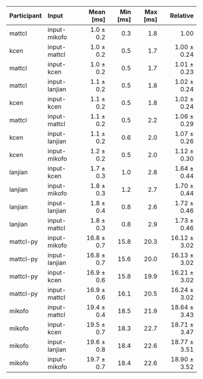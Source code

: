 | Participant | Input | Mean [ms] | Min [ms] | Max [ms] | Relative |
|:---|:---|---:|---:|---:|---:|
| mattcl | input-mikofo | 1.0 ± 0.2 | 0.3 | 1.8 | 1.00 |
| kcen | input-mattcl | 1.0 ± 0.2 | 0.5 | 1.7 | 1.00 ± 0.24 |
| mattcl | input-kcen | 1.0 ± 0.2 | 0.5 | 1.7 | 1.01 ± 0.23 |
| mattcl | input-lanjian | 1.1 ± 0.2 | 0.5 | 1.8 | 1.02 ± 0.24 |
| kcen | input-kcen | 1.1 ± 0.2 | 0.5 | 1.8 | 1.02 ± 0.24 |
| mattcl | input-mattcl | 1.1 ± 0.2 | 0.5 | 2.2 | 1.06 ± 0.29 |
| kcen | input-lanjian | 1.1 ± 0.2 | 0.6 | 2.0 | 1.07 ± 0.26 |
| kcen | input-mikofo | 1.2 ± 0.2 | 0.5 | 2.0 | 1.12 ± 0.30 |
| lanjian | input-kcen | 1.7 ± 0.3 | 1.0 | 2.8 | 1.64 ± 0.44 |
| lanjian | input-mikofo | 1.8 ± 0.3 | 1.2 | 2.7 | 1.70 ± 0.44 |
| lanjian | input-lanjian | 1.8 ± 0.4 | 0.8 | 2.6 | 1.72 ± 0.46 |
| lanjian | input-mattcl | 1.8 ± 0.3 | 0.8 | 2.9 | 1.73 ± 0.46 |
| mattcl-py | input-mikofo | 16.8 ± 0.7 | 15.8 | 20.3 | 16.12 ± 3.02 |
| mattcl-py | input-lanjian | 16.8 ± 0.7 | 15.6 | 20.0 | 16.13 ± 3.02 |
| mattcl-py | input-kcen | 16.9 ± 0.6 | 15.8 | 19.9 | 16.21 ± 3.02 |
| mattcl-py | input-mattcl | 16.9 ± 0.6 | 16.1 | 20.5 | 16.24 ± 3.02 |
| mikofo | input-mattcl | 19.4 ± 0.4 | 18.5 | 21.9 | 18.64 ± 3.43 |
| mikofo | input-kcen | 19.5 ± 0.7 | 18.3 | 22.7 | 18.71 ± 3.47 |
| mikofo | input-lanjian | 19.6 ± 0.8 | 18.4 | 22.6 | 18.77 ± 3.51 |
| mikofo | input-mikofo | 19.7 ± 0.7 | 18.4 | 22.6 | 18.90 ± 3.52 |

